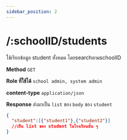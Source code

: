 ```yaml
---
sidebar_position: 2
---
```


# /:schoolID/students


ใช้เรียกข้อมูล student ทั้งหมด โดยsearchตามschoolID


**Method** `GET`

**Role ที่ใช้ได้** `school admin, system admin`

**content-type** `application/json`



**Response** ส่งมาเป็น `list` ของ `body` ของ `student` 

```json title="Response (Parginate)"
{
  "student":[{"student1"},{"student2"}]
  //เป็น list ของ student ในโรงเรียนนั้น ๆ 
}
```

